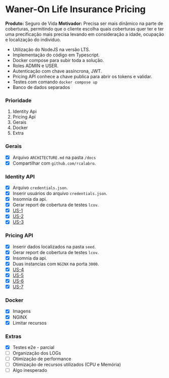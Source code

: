 # Waner-On Life Insurance Pricing

**Produto:** Seguro de Vida
**Motivador:** Precisa ser mais dinâmico na parte de coberturas, permitindo que o cliente escolha quais coberturas quer ter e ter uma precificação mais precisa levando em consideração a idade, ocupação e localização do individuo.

- Utilização do NodeJS na versão LTS.
- Implementação do código em Typescript.
- Docker compose para subir toda a solução.
- Roles ADMIN e USER.
- Autenticação com chave assíncrona, JWT.
- Pricing API conhece a chave publica para abrir os tokens e validar.
- Testes com comando `docker compose up`
- Banco de dados separados

### Prioridade
1. Identity Api
2. Pricing Api
3. Gerais
4. Docker
5. Extra
  
### Gerais
  - [x] Arquivo `ARCHITECTURE.md` na pasta `/docs`
  - [x] Compartilhar com `github.com/rcalabro`.

### Identity API
  - [x] Arquivo `credentials.json`.
  - [x] Inserir usuários do arquivo `credentials.json`.
  - [x] Insomnia da api.
  - [x] Gerar report de cobertura de testes `lcov`.
  - [x] [US-1](./docs/user-stories/identity-api/us-1-user-registration.md)
  - [x] [US-2](./docs/user-stories/identity-api/us-2-change-user-role.md)
  - [x] [US-3](./docs/user-stories/identity-api/us-3-user-login.md)

### Pricing API
  - [x] Inserir dados localizados na pasta `seed`.
  - [x] Gerar report de cobertura de testes `lcov`.
  - [x] Insomnia da api.
  - [x] Duas instancias com `NGINX` na porta `3000`.
  - [x] [US-4](./docs/user-stories/pricing-api-admin/us-4-create-coverage.md)
  - [x] [US-5](./docs/user-stories/pricing-api-admin/us-5-edit-coverage.md)
  - [x] [US-6](./docs/user-stories/pricing-api-admin/us-6-remove-coverage.md)
  - [x] [US-7](./docs/user-stories/pricing-api-user/us-7-dynamic-pricing.md)
  
### Docker
- [x] Imagens
- [x] NGINX
- [x] Limitar recursos

### Extras
  - [x] Testes e2e - parcial
  - [ ] Organização dos LOGs
  - [ ] Otimização de performance
  - [ ] Otimização de recursos utilizados (CPU e Memória)
  - [ ] Algo inesperado